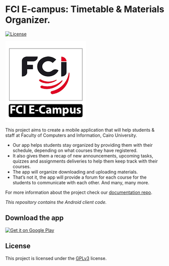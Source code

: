 # FCI E-campus: Timetable & Materials Organizer.
[![License](https://img.shields.io/badge/license-GPLv3-brightgreen.svg)](https://github.com/FCI-E-campus/fci-e-campus-android/blob/master/LICENSE)

![Logo](https://github.com/FCI-E-campus/fci-e-campus-docs/raw/master/Logo%20%26%20Icon/FCI%20E-campus%20logo%20256x256.png)

This project aims to create a mobile application that will help students & staff at Faculty of Computers and Information, Cairo University.  
* Our app helps students stay organized by providing them with their schedule, depending on what courses they have registered.
* It also gives them a recap of new announcements, upcoming tasks, quizzes and assignments deliveries to help them keep track with their courses.
* The app will organize downloading and uploading materials.
* That’s not it, the app will provide a forum for each course for the students to communicate with each other. And many, many more.

For more information about the project check our [documentation repo](https://github.com/FCI-E-campus/fci-e-campus-docs).  

*This repository contains the Android client code.*  

## Download the app
<a href="https://play.google.com/store/apps/details?id=eg.edu.cu.fci.ecampus.fci_e_campus"><img alt="Get it on Google Play" src="https://play.google.com/intl/en_us/badges/images/generic/en_badge_web_generic.png" height="80"/></a>

## License
This project is licensed under the [GPLv3](https://github.com/FCI-E-campus/fci-e-campus-android/blob/master/LICENSE) license.
